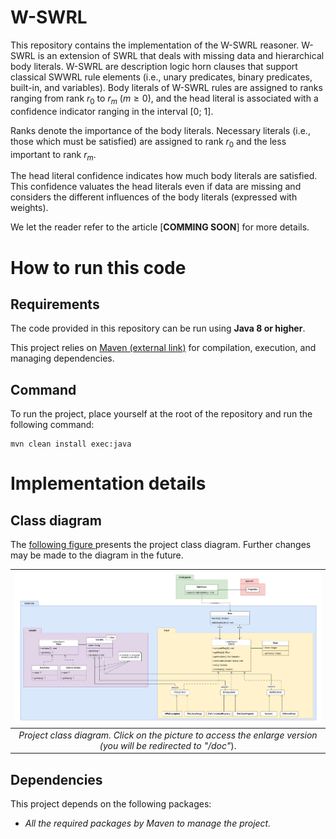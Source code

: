 # W-SWRL
This repository contains the implementation of the W-SWRL reasoner. W-SWRL is an extension of SWRL that deals with missing data and hierarchical body literals. W-SWRL are description logic horn clauses that support classical SWWRL rule elements (i.e., unary predicates, binary predicates, built-in, and variables). Body literals of W-SWRL rules are assigned to ranks ranging from rank $r_0$ to $r_m$ ($m \geq 0$), and the head literal is associated with a confidence indicator ranging in the interval [0; 1].

Ranks denote the importance of the body literals. Necessary literals (i.e., those which must be satisfied) are assigned to rank $r_0$ and the less important to rank $r_m$.

The head literal confidence indicates how much body literals are satisfied. This confidence valuates the head literals even if data are missing and considers the different influences of the body literals (expressed with weights).

We let the reader refer to the article [**COMMING SOON**] for more details.

# How to run this code
## Requirements
The code provided in this repository can be run using **Java 8 or higher**.

This project relies on [Maven (external link)](https://maven.apache.org/install.html) for compilation, execution, and managing dependencies.

## Command
To run the project, place yourself at the root of the repository and run the following command:

```
mvn clean install exec:java
```

# Implementation details
## Class diagram
The [following figure ](#class_diagram) presents the project class diagram. Further changes may be made to the diagram in the future.

|<a name="class_diagram">[ ![Class diagram](doc/class_diagram.png) ](doc/class_diagram.png)</a>|
|:--:| 
| *Project class diagram. Click on the picture to access the enlarge version (you will be redirected to "/doc"*). |

## Dependencies
This project depends on the following packages:

<!-- - A compléter ! -->
- *All the required packages by Maven to manage the project.*
